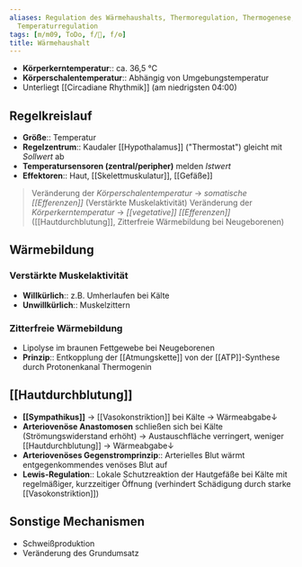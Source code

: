 ```yaml
---
aliases: Regulation des Wärmehaushalts, Thermoregulation, Thermogenese,
  Temperaturregulation
tags: [m/m09, ToDo, f/🧴, f/⚙️]
title: Wärmehaushalt
---
```


- **Körperkerntemperatur**:: ca. 36,5 °C
- **Körperschalentemperatur**:: Abhängig von Umgebungstemperatur
- Unterliegt [[Circadiane Rhythmik]] (am niedrigsten 04:00)

## Regelkreislauf
- **Größe**:: Temperatur
- **Regelzentrum**:: Kaudaler [[Hypothalamus]] ("Thermostat") gleicht mit *Sollwert* ab
- **Temperatursensoren (zentral/peripher)** melden *Istwert*
- **Effektoren**:: Haut, [[Skelettmuskulatur]], [[Gefäße]]

> Veränderung der *Körperschalentemperatur* → *somatische [[Efferenzen]]* (Verstärkte Muskelaktivität)
> Veränderung der *Körperkerntemperatur* → *[[vegetative]] [[Efferenzen]]* ([[Hautdurchblutung]], Zitterfreie Wärmebildung bei Neugeborenen)

## Wärmebildung
### Verstärkte Muskelaktivität
- **Willkürlich**:: z.B. Umherlaufen bei Kälte
- **Unwillkürlich**:: Muskelzittern

### Zitterfreie Wärmebildung
- Lipolyse im braunen Fettgewebe bei Neugeborenen
- **Prinzip**:: Entkopplung der [[Atmungskette]] von der [[ATP]]-Synthese durch Protonenkanal Thermogenin

## [[Hautdurchblutung]]
- **[[Sympathikus]]** → [[Vasokonstriktion]] bei Kälte →  Wärmeabgabe↓ 
- **Arteriovenöse Anastomosen** schließen sich bei Kälte (Strömungswiderstand erhöht) → Austauschfläche verringert, weniger [[Hautdurchblutung]] → Wärmeabgabe↓ 
- **Arteriovenöses Gegenstromprinzip**:: Arterielles Blut wärmt entgegenkommendes venöses Blut auf
- **Lewis-Regulation**:: Lokale Schutzreaktion der Hautgefäße bei Kälte mit regelmäßiger, kurzzeitiger Öffnung (verhindert Schädigung durch starke [[Vasokonstriktion]])

## Sonstige Mechanismen
- Schweißproduktion
- Veränderung des Grundumsatz